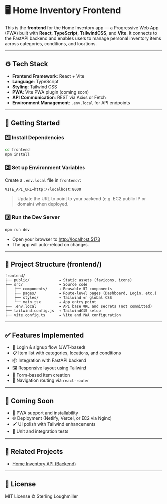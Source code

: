 # 🖥️ Home Inventory Frontend

This is the **frontend** for the Home Inventory app — a Progressive Web App (PWA) built with **React**, **TypeScript**, **TailwindCSS**, and **Vite**. It connects to the FastAPI backend and enables users to manage personal inventory items across categories, conditions, and locations.

---

## ⚙️ Tech Stack

- **Frontend Framework**: React + Vite
- **Language**: TypeScript
- **Styling**: Tailwind CSS
- **PWA**: Vite PWA plugin (coming soon)
- **API Communication**: REST via Axios or Fetch
- **Environment Management**: `.env.local` for API endpoints

---

## 🚀 Getting Started

### 1️⃣ Install Dependencies

```bash
cd frontend
npm install
```

### 2️⃣ Set up Environment Variables

Create a `.env.local` file in `frontend/`:

```env
VITE_API_URL=http://localhost:8000
```

> Update the URL to point to your backend (e.g. EC2 public IP or domain) when deployed.

### 3️⃣ Run the Dev Server

```bash
npm run dev
```

- Open your browser to [http://localhost:5173](http://localhost:5173)
- The app will auto-reload on changes.

---

## 📁 Project Structure (frontend/)

```
frontend/
├── public/             → Static assets (favicons, icons)
├── src/                → Source code
│   ├── components/     → Reusable UI components
│   ├── pages/          → Route-level pages (Dashboard, Login, etc.)
│   ├── styles/         → Tailwind or global CSS
│   └── main.tsx        → App entry point
├── .env.local          → API base URL and secrets (not committed)
├── tailwind.config.js  → TailwindCSS setup
├── vite.config.ts      → Vite and PWA configuration
```

---

## ✅ Features Implemented

- 🔐 Login & signup flow (JWT-based)
- 📋 Item list with categories, locations, and conditions
- 📦 Integration with FastAPI backend
- 🖼 Responsive layout using Tailwind
- 🧾 Form-based item creation
- 🧭 Navigation routing via `react-router`

---

## 🚧 Coming Soon

- 📱 PWA support and installability
- 🌐 Deployment (Netlify, Vercel, or EC2 via Nginx)
- 🖌️ UI polish with Tailwind enhancements
- 🧪 Unit and integration tests

---

## 🔗 Related Projects

- [Home Inventory API (Backend)](../README.md)

---

## 📄 License

MIT License © Sterling Loughmiller
